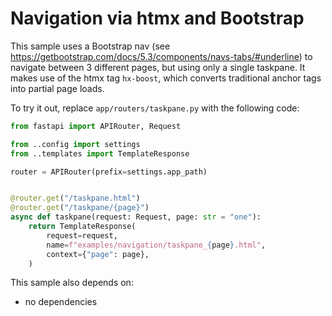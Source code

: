 # Navigation via htmx and Bootstrap

This sample uses a Bootstrap nav (see https://getbootstrap.com/docs/5.3/components/navs-tabs/#underline) to navigate between 3 different pages, but using only a single taskpane. It makes use of the htmx tag `hx-boost`, which converts traditional anchor tags into partial page loads.

To try it out, replace `app/routers/taskpane.py` with the following code:

```python
from fastapi import APIRouter, Request

from ..config import settings
from ..templates import TemplateResponse

router = APIRouter(prefix=settings.app_path)


@router.get("/taskpane.html")
@router.get("/taskpane/{page}")
async def taskpane(request: Request, page: str = "one"):
    return TemplateResponse(
        request=request,
        name=f"examples/navigation/taskpane_{page}.html",
        context={"page": page},
    )
```

This sample also depends on:

- no dependencies
